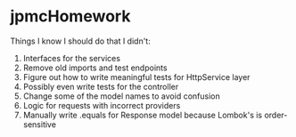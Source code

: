 # jpmcHomework
 
Things I know I should do that I didn't:
  1) Interfaces for the services
  2) Remove old imports and test endpoints
  3) Figure out how to write meaningful tests for HttpService layer
  4) Possibly even write tests for the controller
  5) Change some of the model names to avoid confusion
  6) Logic for requests with incorrect providers
  7) Manually write .equals for Response model because Lombok's is order-sensitive

